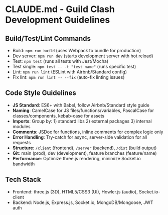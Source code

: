# CLAUDE.md - Guild Clash Development Guidelines

## Build/Test/Lint Commands
- Build: `npm run build` (uses Webpack to bundle for production)
- Dev server: `npm run dev` (starts development server with hot reload)
- Test: `npm test` (runs all tests with Jest/Mocha)
- Test single: `npm test -- -t "test name"` (runs specific test)
- Lint: `npm run lint` (ESLint with Airbnb/Standard config)
- Fix lint: `npm run lint -- --fix` (auto-fix linting issues)

## Code Style Guidelines
- **JS Standard**: ES6+ with Babel, follow Airbnb/Standard style guide
- **Naming**: CamelCase for JS files/functions/variables, PascalCase for classes/components, kebab-case for assets
- **Imports**: Group by: 1) standard libs 2) external packages 3) internal modules
- **Comments**: JSDoc for functions, inline comments for complex logic only
- **Error Handling**: Try-catch for async, server-side validation for all requests
- **Structure**: `/client` (frontend), `/server` (backend), `/dist` (build output)
- **Git**: main (prod), dev (development), feature branches (feature/name)
- **Performance**: Optimize three.js rendering, minimize Socket.io bandwidth

## Tech Stack
- Frontend: three.js (3D), HTML5/CSS3 (UI), Howler.js (audio), Socket.io-client 
- Backend: Node.js, Express.js, Socket.io, MongoDB/Mongoose, JWT auth